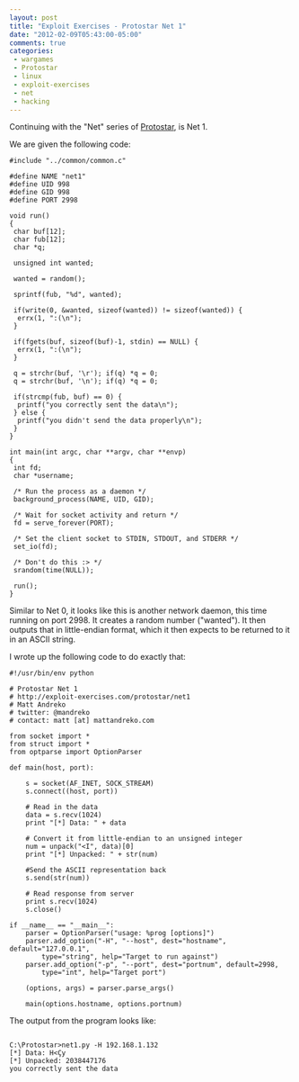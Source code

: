 ```yaml
---
layout: post
title: "Exploit Exercises - Protostar Net 1"
date: "2012-02-09T05:43:00-05:00"
comments: true
categories:
 - wargames
 - Protostar
 - linux
 - exploit-exercises
 - net
 - hacking
---
```


Continuing with the "Net" series of [Protostar](http://exploit-exercises.com/protostar), is Net 1. 

<!-- more -->

We are given the following code: 

```
#include "../common/common.c"

#define NAME "net1"
#define UID 998
#define GID 998
#define PORT 2998

void run()
{
 char buf[12];
 char fub[12];
 char *q;

 unsigned int wanted;

 wanted = random();

 sprintf(fub, "%d", wanted);

 if(write(0, &wanted, sizeof(wanted)) != sizeof(wanted)) { 
  errx(1, ":(\n");
 }

 if(fgets(buf, sizeof(buf)-1, stdin) == NULL) {
  errx(1, ":(\n");
 }

 q = strchr(buf, '\r'); if(q) *q = 0;
 q = strchr(buf, '\n'); if(q) *q = 0;

 if(strcmp(fub, buf) == 0) {
  printf("you correctly sent the data\n");
 } else {
  printf("you didn't send the data properly\n");
 }
}

int main(int argc, char **argv, char **envp)
{
 int fd;
 char *username;

 /* Run the process as a daemon */
 background_process(NAME, UID, GID); 

 /* Wait for socket activity and return */
 fd = serve_forever(PORT);

 /* Set the client socket to STDIN, STDOUT, and STDERR */
 set_io(fd);

 /* Don't do this :> */
 srandom(time(NULL));

 run();
}
```

Similar to Net 0, it looks like this is another network daemon, this time running on port 2998.  It creates a random number ("wanted").  It then outputs that in little-endian format, which it then expects to be returned to it in an ASCII string. 

I wrote up the following code to do exactly that: 

```
#!/usr/bin/env python

# Protostar Net 1
# http://exploit-exercises.com/protostar/net1
# Matt Andreko
# twitter: @mandreko
# contact: matt [at] mattandreko.com

from socket import *
from struct import *
from optparse import OptionParser

def main(host, port):

    s = socket(AF_INET, SOCK_STREAM)
    s.connect((host, port))

    # Read in the data
    data = s.recv(1024)
    print "[*] Data: " + data

    # Convert it from little-endian to an unsigned integer
    num = unpack("<I", data)[0]
    print "[*] Unpacked: " + str(num)

    #Send the ASCII representation back
    s.send(str(num))

    # Read response from server
    print s.recv(1024)
    s.close()

if __name__ == "__main__":
    parser = OptionParser("usage: %prog [options]")
    parser.add_option("-H", "--host", dest="hostname", default="127.0.0.1", 
        type="string", help="Target to run against")
    parser.add_option("-p", "--port", dest="portnum", default=2998, 
        type="int", help="Target port")

    (options, args) = parser.parse_args()
    
    main(options.hostname, options.portnum)
```

The output from the program looks like: 

```

C:\Protostar>net1.py -H 192.168.1.132
[*] Data: H<Çy
[*] Unpacked: 2038447176
you correctly sent the data
```


